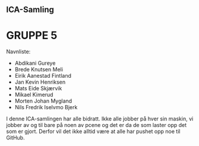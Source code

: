 ## ICA-Samling

# GRUPPE 5
Navnliste:
- Abdikani Gureye
- Brede Knutsen Meli
- Eirik Aanestad Fintland
- Jan Kevin Henriksen
- Mats Eide Skjærvik
- Mikael Kimerud
- Morten Johan Mygland
- Nils Fredrik Iselvmo Bjerk


I denne ICA-samlingen har alle bidratt. Ikke alle jobber på hver sin maskin, vi jobber
av og til bare på noen av pcene og det er da de som laster opp det som er gjort.
Derfor vil det ikke alltid være at alle har pushet opp noe til GitHub.
